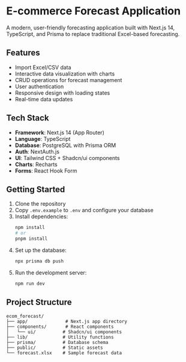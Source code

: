 # E-commerce Forecast Application

A modern, user-friendly forecasting application built with Next.js 14, TypeScript, and Prisma to replace traditional Excel-based forecasting.

## Features

- Import Excel/CSV data
- Interactive data visualization with charts
- CRUD operations for forecast management
- User authentication
- Responsive design with loading states
- Real-time data updates

## Tech Stack

- **Framework**: Next.js 14 (App Router)
- **Language**: TypeScript
- **Database**: PostgreSQL with Prisma ORM
- **Auth**: NextAuth.js
- **UI**: Tailwind CSS + Shadcn/ui components
- **Charts**: Recharts
- **Forms**: React Hook Form

## Getting Started

1. Clone the repository
2. Copy `.env.example` to `.env` and configure your database
3. Install dependencies:
   ```bash
   npm install
   # or
   pnpm install
   ```
4. Set up the database:
   ```bash
   npx prisma db push
   ```
5. Run the development server:
   ```bash
   npm run dev
   ```

## Project Structure
```
ecom_forecast/
├── app/              # Next.js app directory
├── components/       # React components
│   └── ui/          # Shadcn/ui components
├── lib/             # Utility functions
├── prisma/          # Database schema
├── public/          # Static assets
└── forecast.xlsx    # Sample forecast data
```
